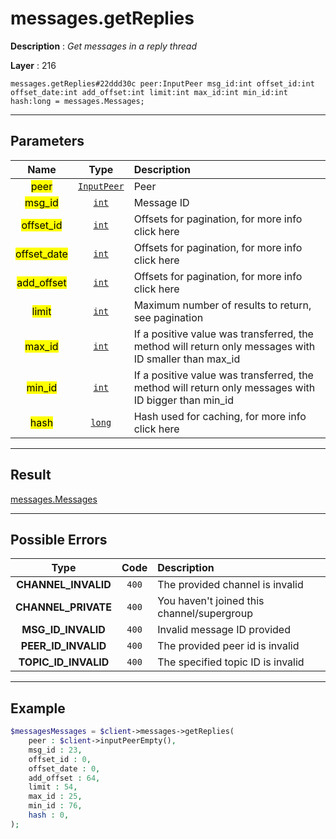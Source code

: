 # messages.getReplies

**Description** : *Get messages in a reply thread*

**Layer** : 216

```tl
messages.getReplies#22ddd30c peer:InputPeer msg_id:int offset_id:int offset_date:int add_offset:int limit:int max_id:int min_id:int hash:long = messages.Messages;
```

---

## Parameters

| Name | Type | Description |
| :---: | :---: | :--- |
| <mark>peer</mark> | [`InputPeer`](type/InputPeer) | Peer |
| <mark>msg_id</mark> | [`int`](type/int) | Message ID |
| <mark>offset_id</mark> | [`int`](type/int) | Offsets for pagination, for more info click here |
| <mark>offset_date</mark> | [`int`](type/int) | Offsets for pagination, for more info click here |
| <mark>add_offset</mark> | [`int`](type/int) | Offsets for pagination, for more info click here |
| <mark>limit</mark> | [`int`](type/int) | Maximum number of results to return, see pagination |
| <mark>max_id</mark> | [`int`](type/int) | If a positive value was transferred, the method will return only messages with ID smaller than max_id |
| <mark>min_id</mark> | [`int`](type/int) | If a positive value was transferred, the method will return only messages with ID bigger than min_id |
| <mark>hash</mark> | [`long`](type/long) | Hash used for caching, for more info click here |

---

## Result

[messages.Messages](type/messages.Messages)

---

## Possible Errors

| Type | Code | Description |
| :---: | :---: | :--- |
| **CHANNEL_INVALID** | `400` | The provided channel is invalid |
| **CHANNEL_PRIVATE** | `400` | You haven't joined this channel/supergroup |
| **MSG_ID_INVALID** | `400` | Invalid message ID provided |
| **PEER_ID_INVALID** | `400` | The provided peer id is invalid |
| **TOPIC_ID_INVALID** | `400` | The specified topic ID is invalid |

---

## Example

```php
$messagesMessages = $client->messages->getReplies(
	peer : $client->inputPeerEmpty(),
	msg_id : 23,
	offset_id : 0,
	offset_date : 0,
	add_offset : 64,
	limit : 54,
	max_id : 25,
	min_id : 76,
	hash : 0,
);
```